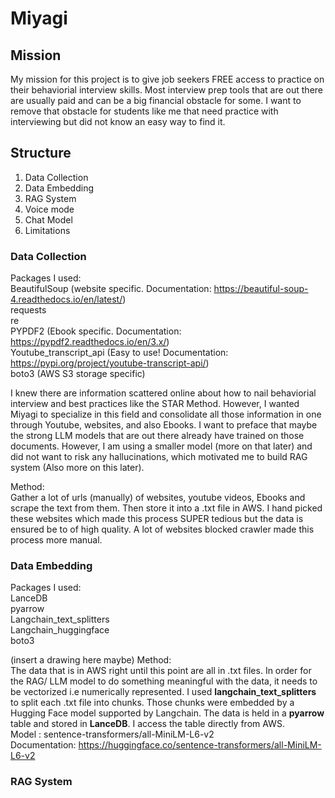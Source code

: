 # Miyagi

## Mission
My mission for this project is to give job seekers FREE access to practice on their behaviorial interview skills. Most interview prep tools that are out there 
are usually paid and can be a big financial obstacle for some. I want to remove that obstacle for students like me that need practice with interviewing but did not know an easy way to find it.


## Structure
1. Data Collection
2. Data Embedding
3. RAG System
4. Voice mode
5. Chat Model
6. Limitations


### Data Collection
Packages I used: <br />
BeautifulSoup (website specific. Documentation: https://beautiful-soup-4.readthedocs.io/en/latest/) <br />
requests <br />
re <br />
PYPDF2 (Ebook specific. Documentation: https://pypdf2.readthedocs.io/en/3.x/) <br />
Youtube_transcript_api (Easy to use! Documentation: https://pypi.org/project/youtube-transcript-api/) <br />
boto3 (AWS S3 storage specific) <br />

I knew there are information scattered online about how to nail behaviorial interview and best practices like the STAR Method. However, I wanted Miyagi to specialize in this field and consolidate all those information in one through Youtube, websites, and also Ebooks. I want to preface that maybe the strong LLM models that are out there already have trained on those documents. However, I am using a smaller model (more on that later) and did not want to risk any hallucinations, which motivated me to build RAG system (Also more on this later). 

Method: <br />
Gather a lot of urls (manually) of websites, youtube videos, Ebooks and scrape the text from them. Then store it into a .txt file in AWS. I hand picked these websites
which made this process SUPER tedious but the data is ensured be to of high quality. A lot of websites blocked crawler made this process more manual. 


### Data Embedding
Packages I used: <br />
LanceDB <br />
pyarrow <br />
Langchain_text_splitters <br />
Langchain_huggingface <br />
boto3 <br />

(insert a drawing here maybe)
Method: <br />
The data that is in AWS right until this point are all in .txt files. In order for the RAG/ LLM model to do something meaningful with the data, it needs to be vectorized i.e numerically represented. I used **langchain_text_splitters** to split each .txt file into chunks. Those chunks were embedded by a Hugging Face model supported by Langchain. The data is held in a **pyarrow** table and stored in **LanceDB**. I access the table directly from AWS. <br />
Model : sentence-transformers/all-MiniLM-L6-v2 <br />
Documentation: https://huggingface.co/sentence-transformers/all-MiniLM-L6-v2 <br />

### RAG System






